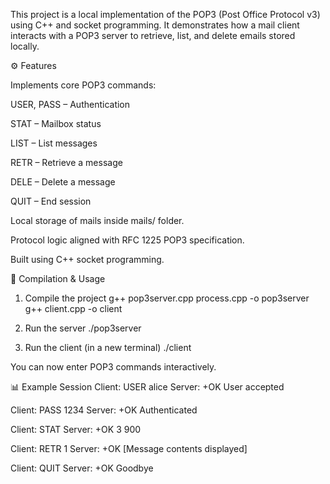 This project is a local implementation of the POP3 (Post Office Protocol v3) using C++ and socket programming. It demonstrates how a mail client interacts with a POP3 server to retrieve, list, and delete emails stored locally.



⚙️ Features

Implements core POP3 commands:

USER, PASS – Authentication

STAT – Mailbox status

LIST – List messages

RETR – Retrieve a message

DELE – Delete a message

QUIT – End session

Local storage of mails inside mails/ folder.

Protocol logic aligned with RFC 1225 POP3 specification.

Built using C++ socket programming.

🚀 Compilation & Usage
1. Compile the project
g++ pop3server.cpp process.cpp -o pop3server
g++ client.cpp -o client

2. Run the server
./pop3server

3. Run the client (in a new terminal)
./client


You can now enter POP3 commands interactively.

📊 Example Session
Client: USER alice
Server: +OK User accepted

Client: PASS 1234
Server: +OK Authenticated

Client: STAT
Server: +OK 3 900

Client: RETR 1
Server: +OK
[Message contents displayed]

Client: QUIT
Server: +OK Goodbye
